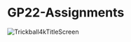 # GP22-Assignments
 
![Trickball4kTitleScreen](https://user-images.githubusercontent.com/89469945/197778754-3bb95208-2fa1-460e-a49e-7927bf2638f5.png)
